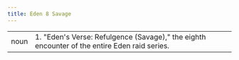 ```yaml
---
title: Eden 8 Savage
---
```

| | |
| --- | --- |
| noun | 1.  	"Eden's Verse: Refulgence (Savage)," the eighth encounter of the entire Eden raid series.	|
